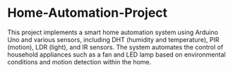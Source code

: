 # Home-Automation-Project
This project implements a smart home automation system using Arduino Uno and various sensors, including DHT (humidity and temperature), PIR (motion), LDR (light), and IR sensors. The system automates the control of household appliances such as a fan and LED lamp based on environmental conditions and motion detection within the home.
